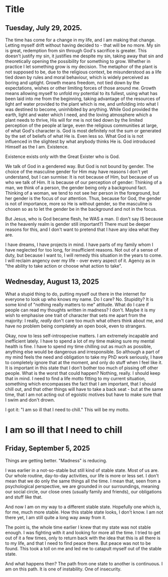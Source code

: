 # Title

## Tuesday, July 29, 2025.
The time has come for a change in my life, and I am making that change. Letting myself drift without having decided to - that will be no more. My sin is great, redemption from sin through God's sacrifice is greater. This doesn't justify my sin, it justifies me despite my sin, taking away that sin and theoretically opening the possibility for something to grow. Whether in practice I let something grow is my decision. The metaphor of the plant is not supposed to be, due to the religious context, be misunderstood as a life tied down by rules and moral behaviour, which is widely perceived as boring and uptight. Growth means freedom, not tied down by the expectations, wishes or other limiting forces of those around me. Growth means allowing myself to unfold my potential to its fullest, using what has been laid into me from the beginning, taking advantage of the resources of light anf water provided to the plant which is me, and unfolding into what I was destined to become, uninhibited by anything. While God provided the earth, light and water which I need, and the loving atmosphere which a plant needs to thrive, His will for me is not tied down by the limited perception of the people at large, even the religious communities at large, of what God's character is. God is most definitely not the sum or generated by the set of beliefs of what He is. Even less so. What God is is not influenced in the slightest by what anybody thinks He is. God introduced Himself as the I am. Existence.

Existence exists only with the Great Exister who is God.

We talk of God in a gendered way. But God is not bound by gender. The choice of the masculine gender for Him may have reasons I don't yet understand, but I can surmise: It is not because of Him, but because of us who we talk of Him. It is because of our perception of gender: Thinking of a man, we think of a person, the gender being only a background fact. Thinking of a woman, we tend to not see her person in the foreground, but her gender is the focus of our attention. Thus, because for God, the gender is not of importance, more so He is without gender, so the masculine is chosen so as to let the gender be in the background and not in the focus.

But Jesus, who is God became flesh, he WAS a man. (I don't say IS because in the heavenly realm is gender still important?) There must be deeper reasons for this, and I don't want to pretend that I have any idea what they are.

I have dreams, I have projects in mind. I have parts of my family whom I have neglected for too long, for insufficient reasons. Not out of a sense of duty, but because I want to, I will remedy this situation in the years to come. I will reclaim angency over my life - over every aspect of it. Agency as in "the ability to take action or choose what action to take".

## Wednesday, August 13, 2025
What a stupid thing to do, putting myself out there in the internet for everyone to look up who knows my name. Do I care? No. Stupidity? It is some kind of "nothing really matters to me" attitude. What do I care if people can read my thoughts written in madness? I don't. Maybe it is my wish to emphasise one trait of character that sets me apart from the majority: I really, *really* don't care too much what others think about me, and have no problem being completely an open book, even to strangers. 

Okay, now to less self-introspecive matters. I am extremely incapable and inefficient lately. I have to spend a lot of my time making sure my mental health is fine. I have to spend my time chilling out as much as possible, anything else would be dangerous and irresponsible. So although a part of my mind feels the need and obligation to take my PhD work seriously, I have to completely ignore that at the moment, and only do stuff when I feel like it. It is important in this state that I don't bother too much of pissing off other people. What is the worst that could happen? Nothing, really. I should keep that in mind. I need to find a life motto fitting to my current situation, something which encompasses the fact that I am important, that I should chill out, and that other things will have to take a back seat - but at the same time, that I am not acting out of egoistic motives but have to make sure that I swim and don't drown.

I got it: "I am so ill that I need to chill." This will be my motto.

# I am so ill that I need to chill

## Friday, September 5, 2025
Things are getting better. "Madness" is reducing. 

I was earlier in a not-so-stable but still kind of stable state. Most of us are. Our whole routine, day-to-day activities, our life is more or less set. I don't mean that we do only the same things all the time. I mean that, seen from a psychological perspective, we are grounded in our surroundings, meaning our social circle, our close ones (usually family and friends), our obligations and stuff like that.

And now I am on my way to a different stable state. Hopefully one which is, for me, much more stable. How this stable state looks, I don't know. I am not there yet, I am still quite a long way away from it.

The point is, the whole time earlier I knew that my state was not stable enough. I was fighting with it and looking for more all the time. I tried to get out of it a few times, only to return back with the idea that this is all there is to my life, and that I need to find peace there. But peace was not to be found. This took a toll on me and led me to catapult myself out of the stable state.

And what happens then? The path from one state to another is continuous. I am on this path. It is one of instability. One of insecurity. 
